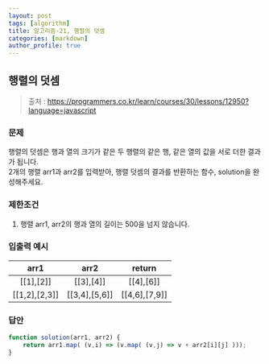 ```yaml
---
layout: post
tags: [algorithm]
title: 알고리즘-21, 행렬의 덧셈
categories: [markdown]
author_profile: true
---
```


## 행렬의 덧셈
> 출처 : <https://programmers.co.kr/learn/courses/30/lessons/12950?language=javascript>

### 문제  
행렬의 덧셈은 행과 열의 크기가 같은 두 행렬의 같은 행, 같은 열의 값을 서로 더한 결과가 됩니다.  
2개의 행렬 arr1과 arr2를 입력받아, 행렬 덧셈의 결과를 반환하는 함수, solution을 완성해주세요.

### 제한조건  
1. 행렬 arr1, arr2의 행과 열의 길이는 500을 넘지 않습니다.

### 입출력 예시 
| arr1 | arr2 | return |
|:--:|:--:|:--:|
| [[1],[2]] | [[3],[4]] | [[4],[6]] |
| [[1,2],[2,3]] | [[3,4],[5,6]] | [[4,6],[7,9]] |

### 답안  
``` javascript
function solution(arr1, arr2) {
    return arr1.map( (v,i) => (v.map( (v,j) => v + arr2[i][j] )));
}
```
